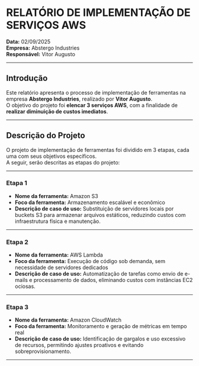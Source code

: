 # RELATÓRIO DE IMPLEMENTAÇÃO DE SERVIÇOS AWS

**Data:** 02/09/2025  
**Empresa:** Abstergo Industries  
**Responsável:** Vitor Augusto

---

## Introdução

Este relatório apresenta o processo de implementação de ferramentas na empresa **Abstergo Industries**, realizado por **Vitor Augusto**.  
O objetivo do projeto foi **elencar 3 serviços AWS**, com a finalidade de **realizar diminuição de custos imediatos**.

---

## Descrição do Projeto

O projeto de implementação de ferramentas foi dividido em 3 etapas, cada uma com seus objetivos específicos.  
A seguir, serão descritas as etapas do projeto:

---

### Etapa 1

- **Nome da ferramenta:** Amazon S3  
- **Foco da ferramenta:** Armazenamento escalável e econômico  
- **Descrição de caso de uso:** Substituição de servidores locais por buckets S3 para armazenar arquivos estáticos, reduzindo custos com infraestrutura física e manutenção.

---

### Etapa 2

- **Nome da ferramenta:** AWS Lambda  
- **Foco da ferramenta:** Execução de código sob demanda, sem necessidade de servidores dedicados  
- **Descrição de caso de uso:** Automatização de tarefas como envio de e-mails e processamento de dados, eliminando custos com instâncias EC2 ociosas.

---

### Etapa 3

- **Nome da ferramenta:** Amazon CloudWatch  
- **Foco da ferramenta:** Monitoramento e geração de métricas em tempo real  
- **Descrição de caso de uso:** Identificação de gargalos e uso excessivo de recursos, permitindo ajustes proativos e evitando sobreprovisionamento.

---
